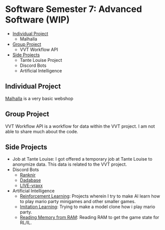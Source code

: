 # Software Semester 7: Advanced Software (WIP)
- [Individual Project](#individual-project)
  - Malhalla
- [Group Project](#group-project)
  - VVT Workflow API 
- [Side Projects](#side-projects)
  - Tante Louise Project
  - Discord Bots
  - Artificial Intelligence 

## Individual Project
[Malhalla](https://github.com/Mallhalla) is a very basic webshop

## Group Project
VVT Workflow API is a workflow for data within the VVT project. I am not able to share much about the code.

## Side Projects
- Job at Tante Louise: I got offered a temporary job at Tante Louise to anonymize data. This data is related to the VVT project.
- Discord Bots
  - [Ranknir](https://github.com/CrossyChainsaw/Ranknir)
  - [Dadabase](https://github.com/CrossyChainsaw/Dadabase)
  - [LIVE-vraxx](https://github.com/CrossyChainsaw/LIVE-vraxx)
- Artificial Intelligence
  - [Reinforcement Learning](): Projects wherein I try to make AI learn how to play mario party minigames and other smaller games.
  - [Imitation Learning](): Trying to make a model clone how i play mario party.
  - [Reading Memory from RAM](): Reading RAM to get the game state for RL/IL.
